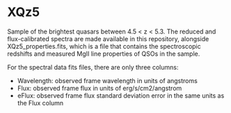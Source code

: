 # XQz5
 Sample of the brightest quasars between 4.5 < z < 5.3. The reduced and flux-calibrated spectra are 
 made available in this repository, alongside XQz5_properties.fits, which is a file that contains
 the spectroscopic redshifts and measured MgII line properties of QSOs in the sample.
 
 For the spectral data fits files, there are only three columns:

- Wavelength: observed frame wavelength in units of angstroms
- Flux: observed frame flux in units of erg/s/cm2/angstrom
- eFlux: observed frame flux standard deviation error in the same units as the Flux column 